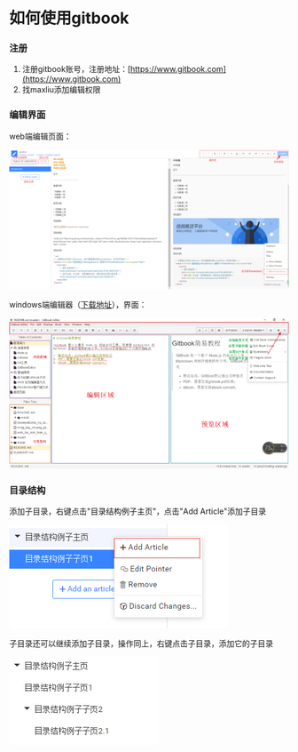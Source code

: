 # 如何使用gitbook

### 注册

1. 注册gitbook账号，注册地址：[https://www.gitbook.com](https://www.gitbook.com)
1. 找maxliu添加编辑权限

### 编辑界面

web端编辑页面：

![](/assets/editor.png)

windows端编辑器（[下载地址](https://www.gitbook.com/editor)），界面：

![](/assets/windows-editor.png)

### 目录结构

添加子目录，右键点击"目录结构例子主页"，点击"Add Article"添加子目录

![](/assets/子目录.png)

子目录还可以继续添加子目录，操作同上，右键点击子目录，添加它的子目录

![](/assets/子目录2.png)